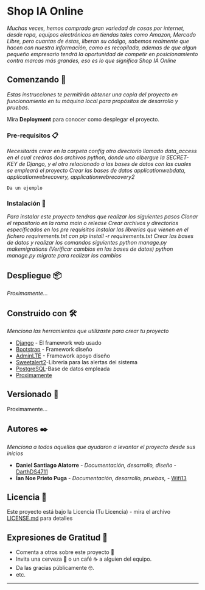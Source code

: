 # Shop IA Online

_Muchas veces, hemos comprado gran variedad de cosas por internet, desde ropa, equipos electrónicos en tiendas tales como Amazon, Mercado Libre,
pero cuantas de éstas, liberan su código, sabemos realmente que hacen con nuestra información, como es recopilada, ademas de que algun pequeño empresario
tendrá la oportunidad de competir en posicionamiento contra marcas más grandes, eso es lo que significa Shop IA Online_

## Comenzando 🚀

_Estas instrucciones te permitirán obtener una copia del proyecto en funcionamiento en tu máquina local para propósitos de desarrollo y pruebas._

Mira **Deployment** para conocer como desplegar el proyecto.


### Pre-requisitos 📋

_Necesitarás crear en la carpeta config otro directorio llamado data_access en el cual creáras dos archivos python, donde uno albergue la SECRET-KEY de 
Django, y el otro relacionado a las bases de datos con las cuales se empleará el proyecto_
_Crear las bases de datos applicationwebdata, applicationwebrecovery, applicationwebrecovery2_

```
Da un ejemplo
```

### Instalación 🔧

_Para instalar este proyecto tendras que realizar los siguientes pasos_
_Clonar el repositorio en la rama main o release_
_Crear archivos y directorios específicados en los pre requisitos_
_Instalar las librerias que vienen en el fichero requirements.txt con pip install -r requirements.txt_
_Crear las bases de datos y realizar los comandos siguientes_
_python manage.py makemigrations (Verificar cambios en las bases de datos)_
_python manage.py migrate para realizar los cambios_


## Despliegue 📦

_Proximamente..._

## Construido con 🛠️

_Menciona las herramientas que utilizaste para crear tu proyecto_

* [Django](http://www.dropwizard.io/1.0.2/docs/) - El framework web usado
* [Bootstrap](https://maven.apache.org/) - Framework diseño
* [AdminLTE](https://rometools.github.io/rome/) - Framework apoyo diseño
* [Sweetalert2]()-Libreria para las alertas del sistema
* [PostgreSQL]()-Base de datos empleada
* [Proximamente]()


## Versionado 📌

Proximamente...

## Autores ✒️

_Menciona a todos aquellos que ayudaron a levantar el proyecto desde sus inicios_

* **Daniel Santiago Alatorre** - *Documentación, desarrollo, diseño* - [DarthDS4711](https://github.com/DarthDS4711)
* **Ían Noe Prieto Puga** - *Documentación, desarrollo, pruebas,* - [Wifi13](https://github.com/Wifi13)


## Licencia 📄

Este proyecto está bajo la Licencia (Tu Licencia) - mira el archivo [LICENSE.md](LICENCE.md) para detalles

## Expresiones de Gratitud 🎁

* Comenta a otros sobre este proyecto 📢
* Invita una cerveza 🍺 o un café ☕ a alguien del equipo. 
* Da las gracias públicamente 🤓.
* etc.


---

